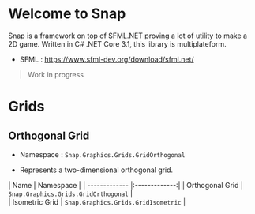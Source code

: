 # Welcome to Snap

  Snap is a framework on top of SFML.NET proving a lot of utility to make a 2D game.
  Written in C# .NET Core 3.1, this library is multiplateform.
  * SFML : https://www.sfml-dev.org/download/sfml.net/
  > Work in progress 

# Grids

## Orthogonal Grid

* Namespace : ```Snap.Graphics.Grids.GridOrthogonal```

* Represents a two-dimensional orthogonal grid. 

[](Misc/orth.png)
| Name      | Namespace    | 
| ------------- |:-------------:| 
| Orthogonal Grid      | ```Snap.Graphics.Grids.GridOrthogonal``` |  
| Isometric Grid | ```Snap.Graphics.Grids.GridIsometric```  | 